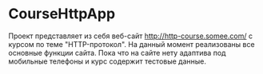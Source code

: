 # CourseHttpApp

Проект представляет из себя веб-сайт http://http-course.somee.com/ с курсом по теме "HTTP-протокол".
На данный момент реализованы все основные функции сайта.
Пока что на сайте нету адаптива под мобильные телефоны и курс содержит тестовые данные.
